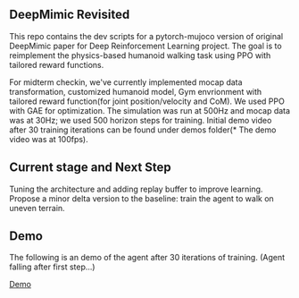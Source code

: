 ## DeepMimic Revisited
This repo contains the dev scripts for a pytorch-mujoco version of original DeepMimic paper for Deep Reinforcement Learning project. The goal is to reimplement the physics-based humanoid walking task using PPO with tailored reward functions.

For midterm checkin, we've currently implemented mocap data transformation, customized humanoid model, Gym envrionment with tailored reward function(for joint position/velocity and CoM). We used PPO with GAE for optimization. The simulation was run at 500Hz and mocap data was at 30Hz; we used 500 horizon steps for training. Initial demo video after 30 training iterations can be found under demos folder(* The demo video was at 100fps).

## Current stage and Next Step
Tuning the architecture and adding replay buffer to improve learning. Propose a minor delta version to the baseline: train the agent to walk on uneven terrain.

## Demo
The following is an demo of the agent after 30 iterations of training. (Agent falling after first step...)

[Demo](https://github.com/XiaowenMa/DRL_DeepMimic_Revisit/blob/master/demos/30iter_walk.mp4)